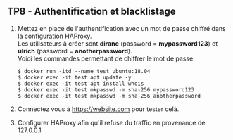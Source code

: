 ## TP8 - Authentification et blacklistage

1. Mettez en place de l'authentification avec un mot de passe chiffré dans la configuration HAProxy.<br>Les utilisateurs à créer sont **dirane** (password = **mypassword123**) et **ulrich** (password = **anotherpassword**).<br>Voici les commandes permettant de chiffrer le mot de passe:
    ```
    $ docker run -itd --name test ubuntu:18.04 
    $ docker exec -it test apt update -y
    $ docker exec -it test apt install whois 
    $ docker exec -it test mkpasswd -m sha-256 mypassword123 
    $ docker exec -it test mkpasswd -m sha-256 anotherpassword  
    ```

2. Connectez vous à https://website.com pour tester celà.

3. Configurer HAProxy afin qu'il refuse du traffic en provenance de 127.0.0.1